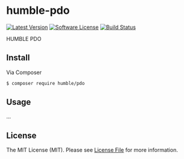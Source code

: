 # humble-pdo

[![Latest Version](https://img.shields.io/github/release/humblephp/humble-pdo.svg)](https://github.com/humblephp/humble-pdo/releases)
[![Software License](https://img.shields.io/badge/license-MIT-blue.svg)](LICENSE.md)
[![Build Status](https://api.travis-ci.org/humblephp/humble-pdo.svg?branch=master)](https://travis-ci.org/humblephp/humble-pdo)

HUMBLE PDO

## Install

Via Composer

``` bash
$ composer require humble/pdo
```

## Usage

...

## License

The MIT License (MIT). Please see [License File](LICENSE.md) for more information.
